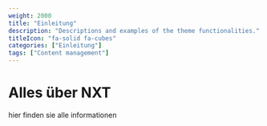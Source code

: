 ```yaml
---
weight: 2000
title: "Einleitung"
description: "Descriptions and examples of the theme functionalities."
titleIcon: "fa-solid fa-cubes"
categories: ["Einleitung"]
tags: ["Content management"]
---
```


# Alles über NXT
hier finden sie alle informationen

